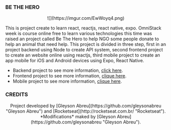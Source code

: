 ### BE THE HERO
<p align="center">
![](https://imgur.com/EwWoyq4.png)
</p>
This is project create to learn react, reactjs, react native, expo. OmniStack week is course online free to learn various technologies this time was raised an project called Be The Hero to help NGO some people donate to  help an animal that need help.
This project is divided in three step, first in an project backend using Node to create API system, second frontend project to create an website online using reactjs, third mobile project to create an app mobile for iOS and Android devices using Expo, React Native.

- Backend project to see more information, [click here](https://github.com/gleysonabreu/be-the-hero/tree/master/backend "click here").
- Frontend project to see more information, [clique here](https://github.com/gleysonabreu/be-the-hero/tree/master/frontend "clique here").
- Mobile project to see more information, [clique here](https://github.com/gleysonabreu/be-the-hero/tree/master/mobile "clique here").

### CREDITS
<p align="center">
Project developed by [Gleyson Abreu](https://github.com/gleysonabreu "Gleyson Abreu") and [Rocketseat](http://rocketseat.com.br/ "Rocketseat").
*Modifications* maked by [Gleyson Abreu](https://github.com/gleysonabreu "Gleyson Abreu").
</p>